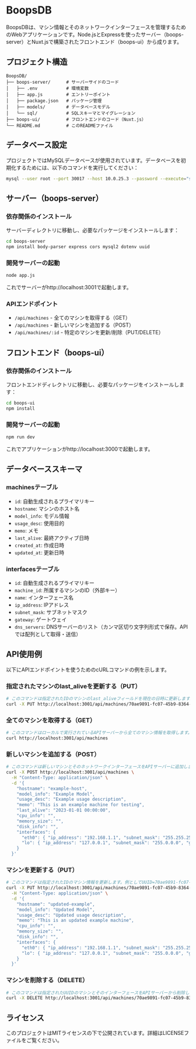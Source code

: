 # BoopsDB

BoopsDBは、マシン情報とそのネットワークインターフェースを管理するためのWebアプリケーションです。Node.jsとExpressを使ったサーバー（boops-server）とNuxt.jsで構築されたフロントエンド（boops-ui）から成ります。

## プロジェクト構造

```
BoopsDB/
├── boops-server/      # サーバーサイドのコード
│   ├── .env           # 環境変数
│   ├── app.js         # エントリーポイント
│   ├── package.json   # パッケージ管理
│   ├── models/        # データベースモデル
│   └── sql/           # SQLスキーマとマイグレーション
├── boops-ui/          # フロントエンドのコード（Nuxt.js）
└── README.md          # このREADMEファイル
```

## データベース設定

プロジェクトではMySQLデータベースが使用されています。データベースを初期化するためには、以下のコマンドを実行してください：

```bash
mysql --user root --port 30017 --host 10.0.25.3 --password --execute="source ./schema.sql"
```

## サーバー（boops-server）

### 依存関係のインストール

サーバーディレクトリに移動し、必要なパッケージをインストールします：

```bash
cd boops-server
npm install body-parser express cors mysql2 dotenv uuid
```

### 開発サーバーの起動

```bash
node app.js
```

これでサーバーがhttp://localhost:3001で起動します。

### APIエンドポイント

- `/api/machines` - 全てのマシンを取得する（GET）
- `/api/machines` - 新しいマシンを追加する（POST）
- `/api/machines/:id` - 特定のマシンを更新/削除（PUT/DELETE）

## フロントエンド（boops-ui）

### 依存関係のインストール

フロントエンドディレクトリに移動し、必要なパッケージをインストールします：

```bash
cd boops-ui
npm install
```

### 開発サーバーの起動

```bash
npm run dev
```

これでアプリケーションがhttp://localhost:3000で起動します。

## データベーススキーマ

### machinesテーブル

- `id`: 自動生成されるプライマリキー
- `hostname`: マシンのホスト名
- `model_info`: モデル情報
- `usage_desc`: 使用目的
- `memo`: メモ
- `last_alive`: 最終アクティブ日時
- `created_at`: 作成日時
- `updated_at`: 更新日時

### interfacesテーブル

- `id`: 自動生成されるプライマリキー
- `machine_id`: 所属するマシンのID（外部キー）
- `name`: インターフェース名
- `ip_address`: IPアドレス
- `subnet_mask`: サブネットマスク
- `gateway`: ゲートウェイ
- `dns_servers`: DNSサーバーのリスト（カンマ区切り文字列形式で保存。APIでは配列として取得・送信）

## API使用例

以下にAPIエンドポイントを使うためのcURLコマンドの例を示します。

### 指定されたマシンのlast_aliveを更新する（PUT）

```bash
# このコマンドは指定されたIDのマシンのlast_aliveフィールドを現在の日時に更新します。
curl -X PUT http://localhost:3001/api/machines/70ae9891-fc07-45b9-8364-3ab159ee2048/update-last-alive
```

### 全てのマシンを取得する（GET）

```bash
# このコマンドはローカルで実行されているAPIサーバーから全てのマシン情報を取得します。
curl http://localhost:3001/api/machines
```

### 新しいマシンを追加する（POST）

```bash
# このコマンドは新しいマシンとそのネットワークインターフェースをAPIサーバーに追加します。
curl -X POST http://localhost:3001/api/machines \
  -H "Content-Type: application/json" \
  -d '{
    "hostname": "example-host",
    "model_info": "Example Model",
    "usage_desc": "Example usage description",
    "memo": "This is an example machine for testing",
    "last_alive": "2023-01-01 00:00:00",
    "cpu_info": "",
    "memory_size": "",
    "disk_info": "",
    "interfaces": {
      "eth0": { "ip_address": "192.168.1.1", "subnet_mask": "255.255.255.0", "gateway": "192.168.1.254", "dns_servers": ["8.8.8.8", "8.8.4.4"] },
      "lo": { "ip_address": "127.0.0.1", "subnet_mask": "255.0.0.0", "gateway": "", "dns_servers": [] }
    }
  }'
```

### マシンを更新する（PUT）

```bash
# このコマンドは指定されたIDのマシン情報を更新します。例としてUUID=70ae9891-fc07-45b9-8364-3ab159ee2048を使用しています。
curl -X PUT http://localhost:3001/api/machines/70ae9891-fc07-45b9-8364-3ab159ee2048 \
  -H "Content-Type: application/json" \
  -d '{
    "hostname": "updated-example",
    "model_info": "Updated Model",
    "usage_desc": "Updated usage description",
    "memo": "This is an updated example machine",
    "cpu_info": "",
    "memory_size": "",
    "disk_info": "",
    "interfaces": {
      "eth0": { "ip_address": "192.168.1.1", "subnet_mask": "255.255.255.0", "gateway": "192.168.1.254", "dns_servers": ["8.8.8.8", "8.8.4.4"] },
      "lo": { "ip_address": "127.0.0.1", "subnet_mask": "255.0.0.0", "gateway": "", "dns_servers": [] }
    }
  }'
```

### マシンを削除する（DELETE）

```bash
# このコマンドは指定されたUUIDのマシンとそのインターフェースをAPIサーバーから削除します。例としてUUID=70ae9891-fc07-45b9-8364-3ab159ee2048を使用しています。
curl -X DELETE http://localhost:3001/api/machines/70ae9891-fc07-45b9-8364-3ab159ee2048
```

## ライセンス

このプロジェクトはMITライセンスの下で公開されています。詳細はLICENSEファイルをご覧ください。
